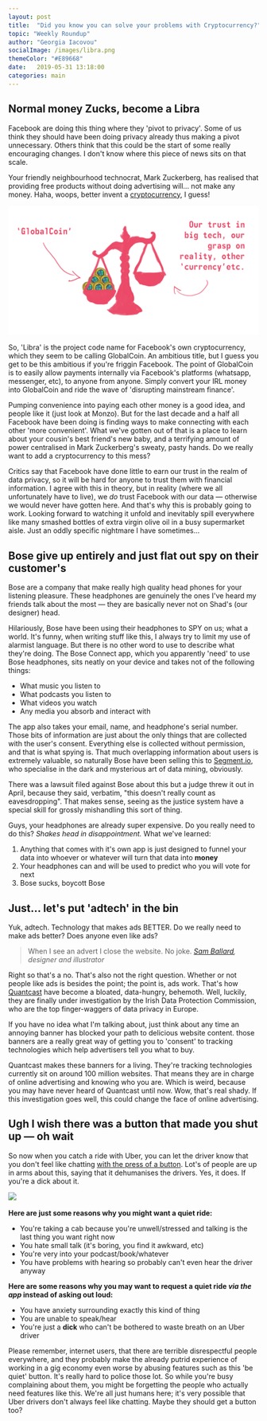 ```yaml
---
layout: post
title:  "Did you know you can solve your problems with Cryptocurrency?"
topic: "Weekly Roundup"
author: "Georgia Iacovou"
socialImage: /images/libra.png
themeColor: "#E89668"
date:   2019-05-31 13:18:00
categories: main
---
```


## Normal money Zucks, become a Libra

Facebook are doing this thing where they 'pivot to privacy'. Some of us think they should have been doing privacy already thus making a pivot unnecessary. Others think that this could be the start of some really encouraging changes. I don't know where this piece of news sits on that scale. 

Your friendly neighbourhood technocrat, Mark Zuckerberg, has realised that providing free products without doing advertising will... not make any money. Haha, woops, better invent a [cryptocurrency](https://www.bbc.co.uk/news/business-48383460?utm_source=morning_brew), I guess!

![](/images/libra.png)

So, 'Libra' is the project code name for Facebook's own cryptocurrency, which they seem to be calling GlobalCoin. An ambitious title, but I guess you get to be this ambitious if you're friggin Facebook. The point of GlobalCoin is to easily allow payments internally via Facebook's platforms (whatsapp, messenger, etc), to anyone from anyone. Simply convert your IRL money into GlobalCoin and ride the wave of 'disrupting mainstream finance'.

Pumping convenience into paying each other money is a good idea, and people like it (just look at Monzo). But for the last decade and a half all Facebook have been doing  is finding ways to make connecting with each other 'more convenient'. What we've gotten out of that is a place to learn about your cousin's best friend's new baby, and a terrifying amount of power centralised in Mark Zuckerberg's sweaty, pasty hands. Do we really want to add a cryptocurrency to this mess?

Critics say that Facebook have done little to earn our trust in the realm of data privacy, so it will be hard for anyone to trust them with financial information. I agree with this in theory, but in reality (where we all unfortunately have to live), we *do* trust Facebook with our data — otherwise we would never have gotten here. And that's why this is probably going to work. Looking forward to watching it unfold and inevitably spill everywhere like many smashed bottles of extra virgin olive oil in a busy supermarket aisle. Just an oddly specific nightmare I have sometimes...

## Bose give up entirely and just flat out spy on their customer's

Bose are a company that make really high quality head phones for your listening pleasure. These headphones are genuinely the ones I've heard my friends talk about the most — they are basically never not on Shad's (our designer) head.

Hilariously, Bose have been using their headphones to SPY on us; what a world. It's funny, when writing stuff like this, I always try to limit my use of alarmist language. But there is no other word to use to describe what they're doing. The Bose Connect app, which you apparently 'need' to use Bose headphones, sits neatly on your device and takes not of the following things:

- What music you listen to
- What podcasts you listen to
- What videos you watch
- Any media you absorb and interact with

The app also takes your email, name, and headphone's serial number. Those bits of information are just about the only things that are collected with the user's consent. Everything else is collected without permission, and that is what spying is. That much overlapping information about users is extremely valuable, so naturally Bose have been selling this to [Segment.io](http://segment.io), who specialise in the dark and mysterious art of data mining, obviously. 

There was a lawsuit filed against Bose about this but a judge threw it out in April, because they said, verbatim, "this doesn't really count as eavesdropping". That makes sense, seeing as the justice system have a special skill for grossly mishandling this sort of thing.

Guys, your headphones are already super expensive. Do you really need to do this? *Shakes head in disappointment.* What we've learned:

1. Anything that comes with it's own app is just designed to funnel your data into whoever or whatever will turn that data into **money**
2. Your headphones can and will be used to predict who you will vote for next
3. Bose sucks, boycott Bose

## Just... let's put 'adtech' in the bin

Yuk, adtech. Technology that makes ads BETTER. Do we really need to make ads better? Does anyone even like ads?

> When I see an advert I close the website. No joke.
 *[Sam Ballard](https://twitter.com/BaronBlackmore/status/1121427644183195648), designer and illustrator*

Right so that's a no. That's also not the right question. Whether or not people like ads is besides the point; the point is, ads work. That's how [Quantcast](https://www.cpomagazine.com/data-privacy/adtech-giant-quantcast-facing-gdpr-investigation-into-breach-of-privacy) have become a bloated, data-hungry, behemoth. Well, luckily, they are finally under investigation by the Irish Data Protection Commission, who are the top finger-waggers of data privacy in Europe. 

If you have no idea what I'm talking about, just think about any time an annoying banner has blocked your path to delicious website content. those banners are a really great way of getting you to 'consent' to tracking technologies which help advertisers tell you what to buy. 

Quantcast makes these banners for a living. They're tracking technologies currently sit on around 100 million websites. That means they are in charge of online advertising and knowing who you are. Which is weird, because you may have never heard of Quantcast until now. Wow, that's real shady. If this investigation goes well, this could change the face of online advertising.

## Ugh I wish there was a button that made you shut up — oh wait

So now when you catch a ride with Uber, you can let the driver know that you don't feel like chatting [with the press of a button](https://www.engadget.com/2019/05/14/uber-black-quiet-mode-ride-preferences/). Lot's of people are up in arms about this, saying that it dehumanises the drivers. Yes, it does. If you're a dick about it. 

![](https://media.giphy.com/media/ZWbeEcbeo0cKI/source.gif)

**Here are just some reasons why you might want a quiet ride:**

- You're taking a cab because you're unwell/stressed and talking is the last thing you want right now
- You hate small talk (it's boring, you find it awkward, etc)
- You're very into your podcast/book/whatever
- You have problems with hearing so probably can't even hear the driver anyway

**Here are some reasons why you may want to request a quiet ride *via the app* instead of asking out loud:**

- You have anxiety surrounding exactly this kind of thing
- You are unable to speak/hear
- You're just a **dick** who can't be bothered to waste breath on an Uber driver

Please remember, internet users, that there are terrible disrespectful people everywhere, and they probably make the already putrid experience of working in a gig economy even worse by abusing features such as this 'be quiet' button. It's really hard to police those lot. So while you're busy complaining about them, you might be forgetting the people who actually need features like this. We're all just humans here; it's very possible that Uber drivers don't always feel like chatting. Maybe they should get a button too?
